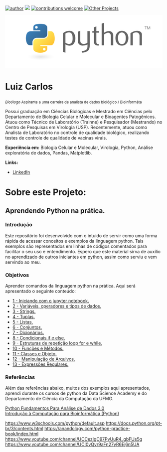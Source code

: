 [![author](https://img.shields.io/badge/author-Luiz_Carlos-blue.svg)](https://www.linkedin.com/in/luiz-carlos-vieira-4582797b/) [![](https://img.shields.io/badge/python-3.8+-yellow.svg)](https://www.python.org/downloads/release/python) [![contributions welcome](https://img.shields.io/badge/contributions-welcome-brightgreen.svg?style=flat)](https://github.com/ziul-bio/Aprendendo_Python/issues) [![Other Projects](https://img.shields.io/badge/Others-Projects-red.svg?style=flat)](https://github.com/ziul-bio?tab=repositories)

<p align="center">
  <img src="banner.png" >
</p>

# Luiz Carlos
<sub>*Bioólogo* Aspirante a uma carreira de analista de dados biológico / Bioinformáta</sub>

Possui graduação em Ciências Biológicas e Mestrado em Ciências pelo Departamento de Biologia Celular e Molecular e Bioagentes Patogênicos.
Atuou como Técnico de Laboratório (Trainne) e Pesquisador (Mestrando) no Centro de Pesquisas em Virologia (USP).
Recentemente, atuou como Analista de Laboratório no controle de qualidade biológico, realizando testes de controle de qualidade de vacinas virais.

**Experiência em:** Biologia Celular e Molecular, Virologia, Python, Análise exploratória de dados, Pandas, Matplotlib.

**Links:**

* [LinkedIn](https://www.linkedin.com/in/luiz-carlos-vieira-4582797b/)


# Sobre este Projeto:

## Aprendendo Python na prática.


### Introdução
Este repositório foi desenvolvido com o intuido de servir como uma forma rápida de acessar conceitos e exemplos da linguagem python.
Tais exemplos são representados em linhas de códigos comentados para facilitar o seu uso e entendimento.
Espero que este material sirva de auxílio no aprendizado de outros iniciantes em python, assim como serviu e vem servindo ao meu.


### Objetivos

Aprender comandos da linguagem python na prática. Aqui será apresentado o seguinte conteúdo: 

* [1 - Iniciando com o jupyter notebook.](https://github.com/ziul-bio/Aprendendo_Python/blob/main/01%20-%20Iniciando%20com%20o%20Jupyter%20Notebook/01-Como%20Utilizar%20Jupyter%20Notebook.ipynb)
* [2 - Variáveis, operadores e tipos de dados.](https://github.com/ziul-bio/Aprendendo_Python/tree/main/02%20-%20Vari%C3%A1veis%2C%20Operadores%20e%20Tipos%20de%20Dados)
* [3 - Strings.](https://github.com/ziul-bio/Aprendendo_Python/tree/main/03%20-%20Strings)
* [4 - Tuplas.](https://github.com/ziul-bio/Aprendendo_Python/tree/main/04%20-%20Tuplas)
* [5 - Listas.](https://github.com/ziul-bio/Aprendendo_Python/tree/main/05%20-%20Listas)
* [6 - Conjuntos.](https://github.com/ziul-bio/Aprendendo_Python/tree/main/06%20-%20Conjuntos%20sets())
* [7 - Dicionários.](https://github.com/ziul-bio/Aprendendo_Python/tree/main/07%20-%20Dicion%C3%A1rios)
* [8 - Condicionais if e else.](https://github.com/ziul-bio/Aprendendo_Python/tree/main/08%20-%20Condicionais%20if%20else)
* [9 - Estruturas de repetição loop for e while.](https://github.com/ziul-bio/Aprendendo_Python/tree/main/09%20-%20Estruturas%20de%20repeti%C3%A7%C3%A3o%20Loop%20For%20and%20While)
* [10 - Funções e Métodos.](https://github.com/ziul-bio/Aprendendo_Python/tree/main/10%20-%20Fun%C3%A7%C3%B5es%20e%20M%C3%A9todos)
* [11 - Classes e Objeto.](https://github.com/ziul-bio/Aprendendo_Python/tree/main/11%20-%20Classes%20e%20Objetos%20-%20POO)
* [12 - Manipulação de Arquivos.](https://github.com/ziul-bio/Aprendendo_Python/tree/main/12%20-%20Manipula%C3%A7%C3%A3o%20de%20Arquivos)
* [13 - Expressões Regulares.](https://github.com/ziul-bio/Aprendendo_Python/tree/main/13%20-%20Express%C3%B5es%20Regulares)

### Referências
Além das referências abaixo, muitos dos exemplos aqui apresentados, aprendi durante os cursos de python da Data Science Academy e do Departamento de Ciência da Computação da UFMG.  

[Python Fundamentos Para Análise de Dados 3.0](https://www.datascienceacademy.com.br/course/python-fundamentos)  
[Introdução à Computação para Bioinformática (Python)](http://www.onlinebioinfo.dcc.ufmg.br/cursos/)  
  
https://www.w3schools.com/python/default.asp
https://docs.python.org/pt-br/3/contents.html
https://anandology.com/python-practice-book/index.html
https://www.youtube.com/channel/UCCezIgC97PvUuR4_gbFUs5g
https://www.youtube.com/channel/UCI0vQvr9aFn27yR6Ej6n5UA

